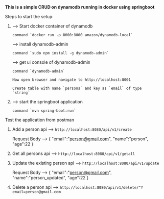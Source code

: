 **This is a simple CRUD  on dynamodb running in docker  using springboot**

 Steps to start the setup
 
 1)
    --> Start docker container of dynamodb
        
        command `docker run -p 8000:8000 amazon/dynamodb-local`        
 
    --> install dynamodb-admin
        
        command `sudo npm install -g dynamodb-admin`
        
    --> get ui console of dynamodb-admin
       
        command `dynamodb-admin`
        
        Now open browser and navigate to http://localhost:8001
        
        Create table with name `persons` and key as `email` of type `string`
        
 2) 
    --> start the springboot application
        
        command `mvn spring-boot:run`
        
 Test the application from postman
 
 1) Add a person api --> `http://localhost:8080/api/v1/create` 

    Request Body -->
    {
    	"email":"person@gmail.com",
    	"name":"person",
    	"age":22
    }
 2) Get all persons api --> `http://localhost:8080/api/v1/getall` 
 3) Update the existing person api --> `http://localhost:8080/api/v1/update`

    Request Body --> 
    {
        	"email":"person@gmail.com",
        	"name":"person_updated",
        	"age":22
     }
 4) Delete a person api --> `http://localhost:8080/api/v1/delete/"?email=person@gmail.com` 
